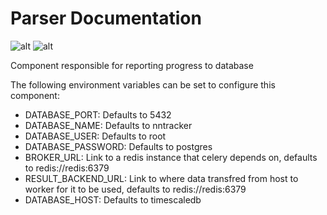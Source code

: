 # Parser Documentation
![alt](https://img.shields.io/badge/Python-3776AB?style=for-the-badge&logo=python&logoColor=white)  ![alt](https://img.shields.io/badge/Flask-000000?style=for-the-badge&logo=flask&logoColor=whit) 

Component responsible for reporting progress to database

The following environment variables can be set to configure this component:

- DATABASE_PORT: Defaults to 5432
- DATABASE_NAME: Defaults to nntracker
- DATABASE_USER: Defaults to root
- DATABASE_PASSWORD: Defaults to postgres
- BROKER_URL: Link to a redis instance that celery depends on, defaults to redis://redis:6379
- RESULT_BACKEND_URL: Link to where data transfred from host to worker for it to be used, defaults to redis://redis:6379
- DATABASE_HOST: Defaults to timescaledb
